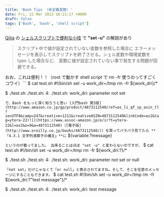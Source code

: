 ```yaml
---
title: 'Bash Tips （未定義変数）'
date: Fri, 22 Mar 2013 16:21:17 +0000
draft: false
tags: ['Bash', 'bash', 'shell script']
---
```


[Qiita](http://qiita.com/) の [シェルスクリプトで便利な小技](http://qiita.com/items/4f408b8b856a54e1c1b9) で **"set -u"** の解説があり

> スクリプト中で値が設定されていない変数を参照した場合に エラーメッセージを表示してスクリプトを終了させる。シェル変数や環境変数を typo した場合など、 変数に値が設定されていない事で発生する問題が回避できる。

おお、これは便利！！（root で動かす shell script で rm -fr 使うのってすごくコワイ）```
$ cat test.sh
#!/bin/sh
set -u
work\_dir=/tmp
rm -fr ${work\_dri}/\*

$ ./test.sh
./test.sh: 4: ./test.sh: work\_dri: parameter not set

```で、Bash をもっと深く知ろうと思い [入門bash 第3版](http://www.amazon.co.jp/gp/product/4873112540/ref=as_li_qf_sp_asin_tl?ie=UTF8&camp=247&creative=1211&creativeASIN=4873112540&linkCode=as2&tag=ytera-22)![](https://www.assoc-amazon.jp/e/ir?t=ytera-22&l=as2&o=9&a=4873112540)（[電子版](http://www.oreilly.co.jp/books/4873112540/)）を買ってパラパラ見てたら **「4.3.1 文字列演算子の構文」**に```
${variable:?message}

```というのが載ってました。 出来ることはほぼ "set -u" と変わらないのですが、```
$ cat test.sh
#!/bin/sh
set -u
work\_dir=/tmp
rm -fr ${work\_dri:?}/\*

$ ./test.sh
./test.sh: 4: ./test.sh: work\_dri: parameter not set or null

```「not set」だけじゃなくて「or null」と表示されてますね。そして、そこを任意のメッセージにすることもできます。```
$ cat test.sh
#!/bin/sh
set -u
work\_dir=/tmp
rm -fr ${work\_dri:?"test message"}/\*

$ ./test.sh
./test.sh: 4: ./test.sh: work\_dri: test message

```